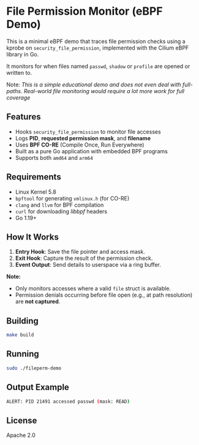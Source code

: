 # File Permission Monitor (eBPF Demo)

This is a minimal eBPF demo that traces file permission checks using a kprobe on `security_file_permission`, implemented with the Cilium eBPF library in Go.

It monitors for when files named `passwd`, `shadow` or `profile` are opened or written to.

Note: *This is a simple educational demo and does not even deal with full-paths. Real-world file monitoring would require a lot more work for full coverage*

## Features

- Hooks `security_file_permission` to monitor file accesses
- Logs **PID**, **requested permission mask**, and **filename**
- Uses **BPF CO-RE** (Compile Once, Run Everywhere)
- Built as a pure Go application with embedded BPF programs
- Supports both `amd64` and `arm64`

## Requirements

- Linux Kernel 5.8
- `bpftool` for generating `vmlinux.h` (for CO-RE)
- `clang` and `llvm` for BPF compilation
- `curl` for downloading *libbpf* headers
- Go 1.19+

## How It Works

1. **Entry Hook**: Save the file pointer and access mask.
2. **Exit Hook**: Capture the result of the permission check.
3. **Event Output**: Send details to userspace via a ring buffer.

**Note:**

- Only monitors accesses where a valid `file` struct is available.
- Permission denials occurring before file open (e.g., at path resolution) are **not captured**.

## Building

```bash
make build
```

## Running

```bash
sudo ./fileperm-demo
```

## Output Example

```bash
ALERT: PID 21491 accessed passwd (mask: READ)
```

## License

Apache 2.0
